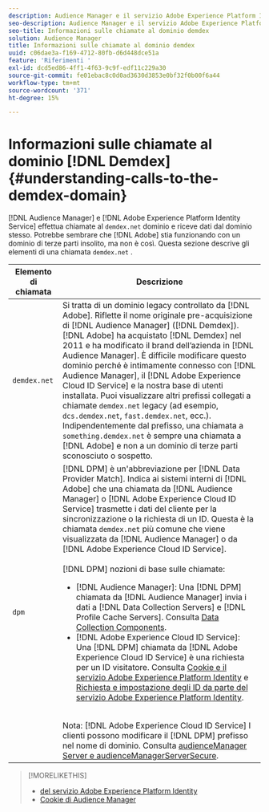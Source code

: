 ```yaml
---
description: Audience Manager e il servizio Adobe Experience Platform Identity effettuano chiamate al dominio demdex.net e ne ricevono i dati. Questo può sembrare che l'Adobe stia lavorando con un dominio di terze parti insolito, ma non è così. Questa sezione descrive gli elementi di una chiamata demdex.net.
seo-description: Audience Manager e il servizio Adobe Experience Platform Identity effettuano chiamate al dominio demdex.net e ne ricevono i dati. Questo può sembrare che l'Adobe stia lavorando con un dominio di terze parti insolito, ma non è così. Questa sezione descrive gli elementi di una chiamata demdex.net.
seo-title: Informazioni sulle chiamate al dominio demdex
solution: Audience Manager
title: Informazioni sulle chiamate al dominio demdex
uuid: c06dae3a-f169-4712-80fb-d6d448dce51a
feature: 'Riferimenti '
exl-id: dcd5ed86-4ff1-4f63-9c9f-edf11c229a30
source-git-commit: fe01ebac8c0d0ad3630d3853e0bf32f0b00f6a44
workflow-type: tm+mt
source-wordcount: '371'
ht-degree: 15%

---
```


# Informazioni sulle chiamate al dominio [!DNL Demdex] {#understanding-calls-to-the-demdex-domain}

[!DNL Audience Manager] e  [!DNL Adobe Experience Platform Identity Service] effettua chiamate al  `demdex.net` dominio e riceve dati dal dominio stesso. Potrebbe sembrare che [!DNL Adobe] stia funzionando con un dominio di terze parti insolito, ma non è così. Questa sezione descrive gli elementi di una chiamata `demdex.net` .

| Elemento di chiamata | Descrizione |
|---|---|
| `demdex.net` | Si tratta di un dominio legacy controllato da [!DNL Adobe]. Riflette il nome originale pre-acquisizione di [!DNL Audience Manager] ([!DNL Demdex]). [!DNL Adobe] ha acquistato [!DNL Demdex] nel 2011 e ha modificato il brand dell’azienda in [!DNL Audience Manager]. È difficile modificare questo dominio perché è intimamente connesso con [!DNL Audience Manager], il [!DNL Adobe Experience Cloud ID Service] e la nostra base di utenti installata. Puoi visualizzare altri prefissi collegati a chiamate `demdex.net` legacy (ad esempio, `dcs.demdex.net`, `fast.demdex.net`, ecc.). Indipendentemente dal prefisso, una chiamata a `something.demdex.net` è sempre una chiamata a [!DNL Adobe] e non a un dominio di terze parti sconosciuto o sospetto. |
| `dpm` | [!DNL DPM] è un&#39;abbreviazione per  [!DNL Data Provider Match]. Indica ai sistemi interni di [!DNL Adobe] che una chiamata da [!DNL Audience Manager] o [!DNL Adobe Experience Cloud ID Service] trasmette i dati del cliente per la sincronizzazione o la richiesta di un ID. Questa è la chiamata `demdex.net` più comune che viene visualizzata da [!DNL Audience Manager] o da [!DNL Adobe Experience Cloud ID Service]. <br><br>[!DNL DPM] nozioni di base sulle chiamate: <ul><li>[!DNL Audience Manager]: Una  [!DNL DPM] chiamata da  [!DNL Audience Manager] invia i dati a  [!DNL Data Collection Servers] e  [!DNL Profile Cache Servers]. Consulta [Data Collection Components](../reference/system-components/components-data-collection.md).</li><li>[!DNL Adobe Experience Cloud ID Service]: Una  [!DNL DPM] chiamata da  [!DNL Adobe Experience Cloud ID Service] è una richiesta per un ID visitatore. Consulta [Cookie e il servizio Adobe Experience Platform Identity](https://docs.adobe.com/content/help/it-IT/id-service/using/intro/cookies.html) e [Richiesta e impostazione degli ID da parte del servizio Adobe Experience Platform Identity](https://docs.adobe.com/content/help/en/id-service/using/intro/id-request.html).</li></ul><br>Nota:  [!DNL Adobe Experience Cloud ID Service] I clienti possono modificare il  [!DNL DPM] prefisso nel nome di dominio. Consulta [audienceManager Server e audienceManagerServerSecure](https://docs.adobe.com/content/help/en/id-service/using/id-service-api/configurations/subdomain-config.html). |

>[!MORELIKETHIS]
>
>* [ del servizio Adobe Experience Platform Identity](https://docs.adobe.com/content/help/en/id-service/using/home.html)
>* [Cookie di Audience Manager](https://docs.adobe.com/content/help/it-IT/core-services/interface/ec-cookies/cookies-am.html)

